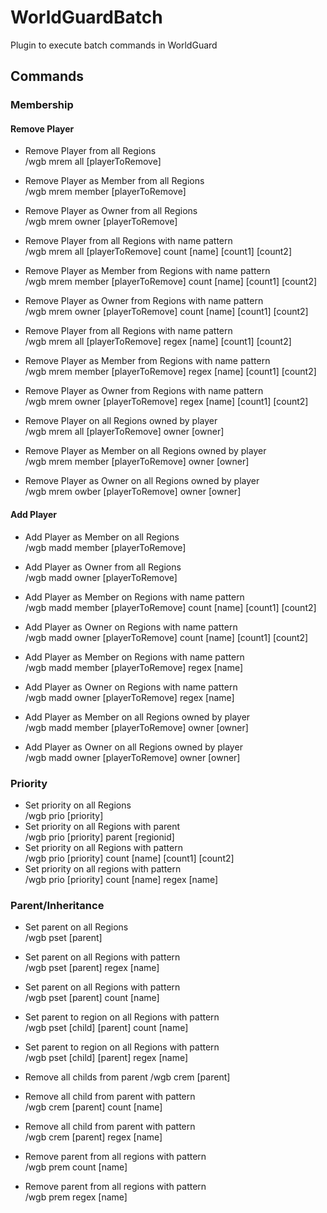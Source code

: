 # WorldGuardBatch

Plugin to execute batch commands in WorldGuard

## Commands
### Membership
#### Remove Player

- Remove Player from all Regions\
/wgb mrem all    [playerToRemove]
- Remove Player as Member from all Regions\
/wgb mrem member [playerToRemove]
- Remove Player as Owner from all Regions\
/wgb mrem owner  [playerToRemove]

- Remove Player from all Regions with name pattern\
/wgb mrem all    [playerToRemove] count [name] [count1] [count2]
- Remove Player as Member from Regions with name pattern\
/wgb mrem member [playerToRemove] count [name] [count1] [count2]
- Remove Player as Owner from Regions with name pattern\
/wgb mrem owner  [playerToRemove] count [name] [count1] [count2]

- Remove Player from all Regions with name pattern\
/wgb mrem all    [playerToRemove] regex [name] [count1] [count2]
- Remove Player as Member from Regions with name pattern\
/wgb mrem member [playerToRemove] regex [name] [count1] [count2]
- Remove Player as Owner from Regions with name pattern\
/wgb mrem owner  [playerToRemove] regex [name] [count1] [count2]

- Remove Player on all Regions owned by player\
/wgb mrem all    [playerToRemove] owner [owner]
- Remove Player as Member on all Regions owned by player\
/wgb mrem member [playerToRemove] owner [owner]
- Remove Player as Owner on all Regions owned by player\
/wgb mrem owber  [playerToRemove] owner [owner]

#### Add Player
- Add Player as Member on all Regions\
/wgb madd member [playerToRemove]
- Add Player as Owner from all Regions\
/wgb madd owner  [playerToRemove]

- Add Player as Member on Regions with name pattern\
/wgb madd member [playerToRemove] count [name] [count1] [count2]
- Add Player as Owner on Regions with name pattern\
/wgb madd owner  [playerToRemove] count [name] [count1] [count2]

- Add Player as Member on Regions with name pattern\
/wgb madd member [playerToRemove] regex [name]
- Add Player as Owner on Regions with name pattern\
/wgb madd owner  [playerToRemove] regex [name]

- Add Player as Member on all Regions owned by player\
/wgb madd member [playerToRemove] owner [owner]
- Add Player as Owner on all Regions owned by player\
/wgb madd owner  [playerToRemove] owner [owner]


### Priority
- Set priority on all Regions\
/wgb prio [priority]
- Set priority on all Regions with parent\
/wgb prio [priority] parent [regionid]
- Set priority on all Regions with pattern\
/wgb prio [priority] count [name] [count1] [count2]
- Set priority on all regions with pattern\
/wgb prio [priority] count [name] regex [name]


### Parent/Inheritance
- Set parent on all Regions\
/wgb pset [parent]
- Set parent on all Regions with pattern\
/wgb pset [parent] regex [name]
- Set parent on all Regions with pattern\
/wgb pset [parent] count [name]

- Set parent to region on all Regions with pattern\
/wgb pset [child] [parent] count [name]
- Set parent to region on all Regions with pattern\
/wgb pset [child] [parent] regex [name]

- Remove all childs from parent
/wgb crem [parent]
- Remove all child from parent with pattern\
/wgb crem [parent] count [name]
- Remove all child from parent with pattern\
/wgb crem [parent] regex [name]


- Remove parent from all regions with pattern\
/wgb prem count [name]
- Remove parent from all regions with pattern\
/wgb prem regex [name]

